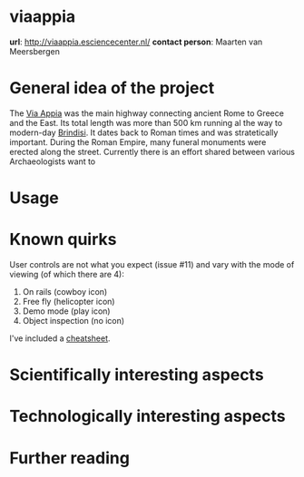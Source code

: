 # viaappia

**url**: http://viaappia.esciencecenter.nl/
**contact person**: Maarten van Meersbergen


# General idea of the project

The [Via Appia](https://en.wikipedia.org/wiki/Appian_Way) was the main highway connecting ancient Rome to Greece and the East. Its total length was more than 500 km running al the way to modern-day [Brindisi](https://www.google.nl/maps/place/Brindisi+BR,+Italy/@40.6422249,17.9009354,7z/data=!3m1!4b1!4m2!3m1!1s0x13467a3bc980ec6d:0x110cef7cc03daf9). It dates back to Roman times and was stratetically important. During the Roman Empire, many funeral monuments were erected along the street. Currently there is an effort shared between various 
Archaeologists want to 


# Usage

# Known quirks

User controls are not what you expect (issue #11) and vary with the mode of viewing (of which there are 4):

1. On rails (cowboy icon)
2. Free fly (helicopter icon)
3. Demo mode (play icon)
4. Object inspection (no icon)

I've included a [cheatsheet](/cheatsheet).


# Scientifically interesting aspects

# Technologically interesting aspects

# Further reading
